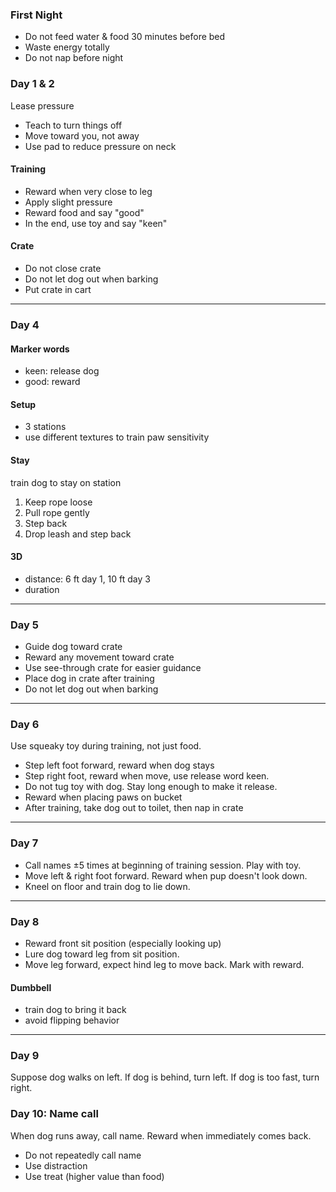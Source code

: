 ### First Night
* Do not feed water & food 30 minutes before bed
* Waste energy totally
* Do not nap before night

### Day 1 & 2
Lease pressure
* Teach to turn things off
* Move toward you, not away
* Use pad to reduce pressure on neck

#### Training
* Reward when very close to leg
* Apply slight pressure
* Reward food and say "good"
* In the end, use toy and say "keen"

#### Crate
* Do not close crate
* Do not let dog out when barking
* Put crate in cart

___
### Day 4
#### Marker words
* keen: release dog
* good: reward

#### Setup
* 3 stations
* use different textures to train paw sensitivity

#### Stay
train dog to stay on station
1. Keep rope loose
2. Pull rope gently
3. Step back
4. Drop leash and step back

#### 3D
* distance: 6 ft day 1, 10 ft day 3
* duration

___
### Day 5
* Guide dog toward crate
* Reward any movement toward crate
* Use see-through crate for easier guidance
* Place dog in crate after training
* Do not let dog out when barking

___
### Day 6
Use squeaky toy during training, not just food.
* Step left foot forward, reward when dog stays
* Step right foot, reward when move, use release word keen.
* Do not tug toy with dog. Stay long enough to make it release.
* Reward when placing paws on bucket
* After training, take dog out to toilet, then nap in crate

___
### Day 7
* Call names ±5 times at beginning of training session. Play with toy.
* Move left & right foot forward. Reward when pup doesn't look down.
* Kneel on floor and train dog to lie down.

___
### Day 8
* Reward front sit position (especially looking up)
* Lure dog toward leg from sit position.
* Move leg forward, expect hind leg to move back. Mark with reward.

#### Dumbbell
* train dog to bring it back
* avoid flipping behavior

___
### Day 9
Suppose dog walks on left. If dog is behind, turn left. If dog is too fast, turn right.

### Day 10: Name call
When dog runs away, call name. Reward when immediately comes back.
* Do not repeatedly call name
* Use distraction 
* Use treat (higher value than food)
